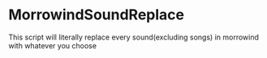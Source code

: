 # MorrowindSoundReplace
This script will literally replace every sound(excluding songs) in morrowind with whatever you choose
